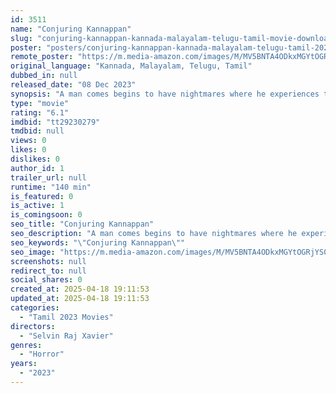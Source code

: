 ```yaml
---
id: 3511
name: "Conjuring Kannappan"
slug: "conjuring-kannappan-kannada-malayalam-telugu-tamil-movie-download"
poster: "posters/conjuring-kannappan-kannada-malayalam-telugu-tamil-2023.jpg"
remote_poster: "https://m.media-amazon.com/images/M/MV5BNTA4ODkxMGYtOGRjYS00OTgwLTk2OGEtZmY1Y2UzMGRjNTI0XkEyXkFqcGc@._V1_SX300.jpg"
original_language: "Kannada, Malayalam, Telugu, Tamil"
dubbed_in: null
released_date: "08 Dec 2023"
synopsis: "A man comes begins to have nightmares where he experiences things in sleep have an effect on him in real life, too. But as his derangement spreads across his family and friends, they decide to go to the root of the cause."
type: "movie"
rating: "6.1"
imdbid: "tt29230279"
tmdbid: null
views: 0
likes: 0
dislikes: 0
author_id: 1
trailer_url: null
runtime: "140 min"
is_featured: 0
is_active: 1
is_comingsoon: 0
seo_title: "Conjuring Kannappan"
seo_description: "A man comes begins to have nightmares where he experiences things in sleep have an effect on him in real life, too. But as his derangement spreads across his family and friends, they decide to go to the root of the cause."
seo_keywords: "\"Conjuring Kannappan\""
seo_image: "https://m.media-amazon.com/images/M/MV5BNTA4ODkxMGYtOGRjYS00OTgwLTk2OGEtZmY1Y2UzMGRjNTI0XkEyXkFqcGc@._V1_SX300.jpg"
screenshots: null
redirect_to: null
social_shares: 0
created_at: 2025-04-18 19:11:53
updated_at: 2025-04-18 19:11:53
categories:
  - "Tamil 2023 Movies"
directors:
  - "Selvin Raj Xavier"
genres:
  - "Horror"
years:
  - "2023"
---
```

